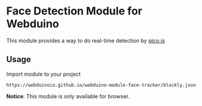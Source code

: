 Face Detection Module for Webduino
==========================

This module provides a way to do real-time detection by [pico.js](https://github.com/tehnokv/picojs)

Usage
------

Import module to your project

    https://webduinoio.github.io/webduino-module-face-tracker/blockly.json

**Notice**: This module is only available for browser.
